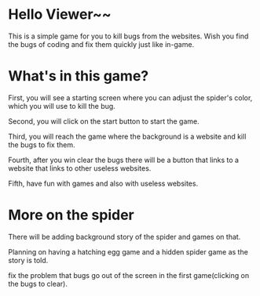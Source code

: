 # Hello Viewer~~

This is a simple game for you to kill bugs from the websites. Wish you find the bugs of coding and fix them quickly just like in-game. 

# What's in this game?

First, you will see a starting screen where you can adjust the spider's color, which you will use to kill the bug. 

Second, you will click on the start button to start the game.

Third, you will reach the game where the background is a website and kill the bugs to fix them.

Fourth, after you win clear the bugs there will be a button that links to a website that links to other useless websites.

Fifth, have fun with games and also with useless websites. 

# More on the spider 

There will be adding background story of the spider and games on that.

Planning on having a hatching egg game and a hidden spider game as the story is told. 

fix the problem that bugs go out of the screen in the first game(clicking on the bugs to clear).
